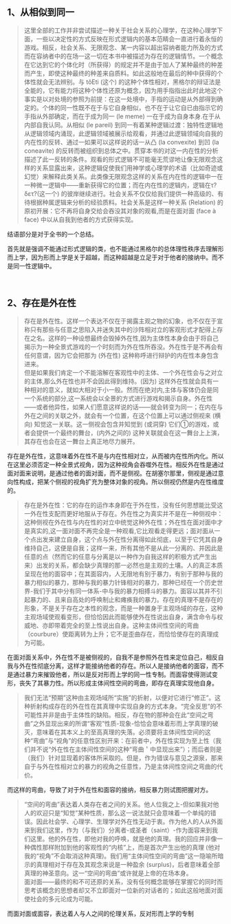 <h2>1、从相似到同一</h2><blockquote data-pid="Jw1h3L8e">这里全部的工作并非尝试描述一种关于社会关系的心理学，在这种心理学下面，一些以决定性的方式反映在形式逻辑内的基本范睛会一直进行着永恒的游戏。相反，社会关系、无限观念、某一内容以超出容纳者能力所及的方式而在容纳者中的在场一这一切在本书中被描述为存在的逻辑情节。一个概念在它达到它的个体化时（所获得）的规定并不是由于加人了某种最终的种差而产生，即使这种最终的种差来自质料。如此这般地在最后的种中获得的个体性就会无法辨别。与 tǒEti (这个) 的这种个体性相对，黑格尔的辩证法是全能的，它有能力将这种个体性还原为概念，因为用手指指出此时此地这个事实是以对处境的参照为前提：在这一处境中，手指的运动是从外部得到确定的。个体的同一性既不在于与它自身相似，也不在于让它自已由指示它的手指从外部确定，而在于成为同一 (le meme) 一在于成为自身本身.在于从内部自我认同。从相似 (le pareil) 到同一有着某种逻辑过渡：独特性逻辑地从逻辑领域内涌现，此逻辑领域被展示给观看，并通过此逻辑领域向自我的内在性的反转、通过一如果可以这样说的话一从凸 (la convexite) 到凹 (la coneavite) 的反转而被组织到总体之中。贯穿本书的对这一内在性的分析描述了此一反转的条件。观看的形式逻辑不可能毫无荒谬地让像无限观念这样的关系显露出来，这种逻辑促使我们用神学或心理学的术语（比如奇迹或幻觉）来解释此类关系。此类像无限观念这样的关系在内在性的逻辑中一在一种微一逻辑中——重新获得它的位置；而在内在性的逻辑内，逻辑在τ?δετ?(这一个) 的彼岸继续进行。社会关系不仅仅给我们提供一种高级的、有待根据种属逻辑来分析的经验质料。社会关系是这样一种关系 (Relation) 的原初开展：它不再将自身交给会吞没其对象的观看,而是在面对面 (face à face) 中以从自我到他者的方式获得实现。</blockquote><p data-pid="RgbaHDlt">结语部分是对于全书的一个总结。</p><p data-pid="GzAVtFz_">首先就是强调不能通过形式逻辑的类，也不能通过黑格尔的总体理性秩序去理解形而上学，因为形而上学是关于超越，而这种超越是立足于对于他者的接纳中。而不是同一性逻辑中。</p><p><br></p><h2>2、存在是外在性</h2><blockquote data-pid="RUtfEYEL">存在是外在性。这样一个表达不仅在于揭露主观之物的幻象，也不仅在于宣称只有那些与任意之思陷入并迷失其中的沙阵相对立的客观形式才配得上存在之名。这样的一种设想最终会毁掉外在性,因为主体性本身会由于将自己揭示为一种全景式游戏的一个时刻而为外在性所吞没。外在性于是不再会有任何意谓，因为它会把那为 (外在性) 这种称呼进行辩护的内在性本身包含进来。<br>但是如果我们肯定一个不能溶解在客观性中的主体、一个外在性会与之对立的主体,那么外在性也并不会因此得到维持。(因为) 这样外在性就会具有一种相对的意义，就如大相对于小一般。然而在绝对内,主体与客体仍会是同一个系统的部分,这一系统会以全景的方式进行游戏和揭示自身。外在性——或者他异性，如果人们愿意这样说的话——就会转变为同一；在内在与外在之间的关联之外，就会有一个位置，在这个位置上可以通过侧视来 (横向) 知觉这一关联。这一侧视会包含并知觉到 (或洞穿) 它们①的游戏，或者会提供一个最终的舞台，(内外之间的) 这种关联就会在这一舞台上上演，其存在也会在这一舞台上真正地尽力展开。</blockquote><p data-pid="1FUesyTV">存在是外在性，这意味着外在性不是与内在性相对立，从而被内在性所内化。所以在这里必须否定一种全景式视角，因为这种视角会吞噬外在性。相反外在性是通过面对面来说明，是通过他者的面对面，而不是侧视。在胡塞尔那里，侧视是通过意向性构成，把某个侧视的视角扩充为整体对象的视角。所以侧视仍然是内在性维度的。</p><blockquote data-pid="txA4vp70">存在是外在性：它的存在的运作本身即在于外在性，没有任何思想能比受这一外在性支配而更好地服从于存在。外在性之为真实并不是在一种侧视中：这种侧视在外在性与内在性的对立中统觉这种外在性；外在性在面对面中才是真实的,这一面对面不再完全是一种观看,它比观看走得更远；面对面从一个点出发来建立自身，这个点与外在性分离得如此彻底，以至于它凭其自身维持自己，这便是自我；这样一来，所有其他不是从此一分离的、并因此是任意的点（然而它的任意与分离是以一种作为自我这样的积极方式产生出来）出发的关系，都会缺少真理的那一必然也是主观的土壤。人的真正本质呈现在他的面容中；在其面容内，人无限地有别于暴力，有别于那种与我的暴力相似的暴力，那种与我的暴力针锋相对的暴力，那种已经在一个历史世界-我们于其中分有同一体系-中与我的暴力相搏斗的暴力。面容以其并不引起暴力的、且来自高处的呼唤制止和瘫痪我的暴力。存在的真理不是存在的形象，不是关于存在之本性的观念，而是一种置身于主观场域的存在，这种主观场域使观看变形，但恰恰因此而能够使外在性说出自身，满含命令与权威地、亦即带着完全的至上性说出自身。这种主体间性空间的弯曲（courbure）使距离转为上升；它不是歪曲存在，而恰恰使存在的真理成为可能。</blockquote><p data-pid="cvxdwLtC">在面对面关系中，外在性不是被侧视的，自我不是参照外在性来定位自己，相反自我与外在性彻底分离，这样才能接纳他者的存在。所以人是接纳他者的面容，而不是通过暴力来摧毁他者，所以是反对形而上学的同一性专制。而面容使得测试变形，丧失了其暴力性。所以形成主体间性空间的弯曲，即存在真理实现他自身。</p><blockquote data-pid="qFonaLVf">我们无法“预期”这种由主观场域所“实施”的折射，以便对它进行“修正”。这种折射构成存在的外在性在其真理中实现自身的方式本身。“完全反思”的不可能性并非是由于主体性的缺陷。相反，存在物的那种会在此“空间之弯曲”之外显现出来的所谓“客观”性质-现象-恰恰会意味着形而上学真理的破灭，意味着在其本义上的至高真理的失落。必须要将主体间性空间的这种“弯曲”与“视角”的任意性区别开来：在前者中，外在性实现为至上性（我们并不说“外在性在主体间性空间的这种“弯曲＇中显现出来”）；而后者则是（我们）针对显现着的客体所采取的。但是，作为错误与意见之源泉，那来自于与外在性相对立的暴力的视角之任意性，乃是主体间性空间之弯曲的代价。</blockquote><p data-pid="T4q35Pjq">而这样的弯曲，导致了对于外在性和面容的接纳，相反暴力则试图把握对方。</p><blockquote data-pid="ErtubwMf">“空间的弯曲”表达着人类存在者之间的关系。他人位我之上-但如果我对他人的欢迎只是“知觉”某种性质，那么这一说法就只会意味着一个单纯的错误。因此社会学、心理学、生理学对外在性无动于衷。作为他人的人从外面来到我们这里，作为（与我们）分离者-或圣者（saint）-作为面容来到我们这里。他的外在性，即他对我的呼唤，就是他的真理。我的回应并非像一种偶性那样附加到他的客观性的“内核”上，而是首次产生出他的真理 (他对我的“视角”不会取消这种真理)。我们用“主体间性空间的弯曲”这一隐喻所暗示的真理相对于存在及其观念来说是一种盈余 (surplus)，后者意味着全部真理的神圣意向。这一“空间的弯曲”或许就是上帝的在场本身。<br>面对面——最终的和不可还原的关系，没有任何概念能够在掌握它的同时而思考该概念的思想者却又不立即面对一位新的对话者的；如此这般地面对面使社会的多元论成为可能。</blockquote><p data-pid="fdUtmcZK">而面对面或面容，表达着人与人之间的伦理关系，反对形而上学的专制</p><p></p><p></p><p></p><p></p><p></p><p></p>